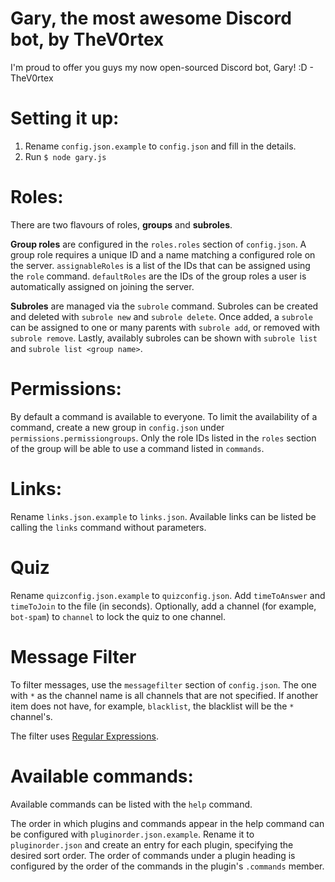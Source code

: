 # Gary, the most awesome Discord bot, by TheV0rtex
I'm proud to offer you guys my now open-sourced Discord bot, Gary! :D - TheV0rtex

# Setting it up:

1. Rename `config.json.example` to `config.json` and fill in the details.
2. Run `$ node gary.js`

# Roles:

There are two flavours of roles, **groups** and **subroles**. 

**Group roles** are configured in the `roles.roles` section of `config.json`. A group role requires a unique ID and a name matching a configured role on the server. `assignableRoles` is a list of the IDs that can be assigned using the `role` command. `defaultRoles` are the IDs of the group roles a user is automatically assigned on joining the server.

**Subroles** are managed via the `subrole` command. Subroles can be created and deleted with `subrole new` and `subrole delete`. Once added, a `subrole` can be assigned to one or many parents with `subrole add`, or removed with `subrole remove`. Lastly, availably subroles can be shown with `subrole list` and `subrole list <group name>`.

# Permissions:

By default a command is available to everyone. To limit the availability of a command, create a new group in `config.json` under `permissions.permissiongroups`. Only the role IDs listed in the `roles` section of the group will be able to use a command listed in `commands`.

# Links:

Rename `links.json.example` to `links.json`. Available links can be listed be calling the `links` command without parameters.

# Quiz

Rename `quizconfig.json.example` to `quizconfig.json`. Add `timeToAnswer` and `timeToJoin` to the file (in seconds). Optionally, add a channel (for example, `bot-spam`) to `channel` to lock the quiz to one channel.

# Message Filter

To filter messages, use the `messagefilter` section of `config.json`. The one with `*` as the channel name is all channels that are not specified. If another item does not have, for example, `blacklist`, the blacklist will be the `*` channel's.

The filter uses [Regular Expressions](https://developer.mozilla.org/en-US/docs/Web/JavaScript/Guide/Regular_Expressions).

# Available commands:

Available commands can be listed with the `help` command.

The order in which plugins and commands appear in the help command can be configured with `pluginorder.json.example`. Rename it to `pluginorder.json` and create an entry for each plugin, specifying the desired sort order. The order of commands under a plugin heading is configured by the order of the commands in the plugin's `.commands` member.
